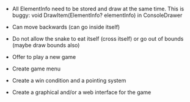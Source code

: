 - All ElementInfo need to be stored and draw at the same time. This is buggy: void DrawItem(ElementInfo? elementInfo) in ConsoleDrawer

- Can move backwards (can go inside itself)
- Do not allow the snake to eat itself (cross itself) or go out of bounds (maybe draw bounds also)

- Offer to play a new game
- Create game menu

- Create a win condition and a pointing system
- Create a graphical and/or a web interface for the game
